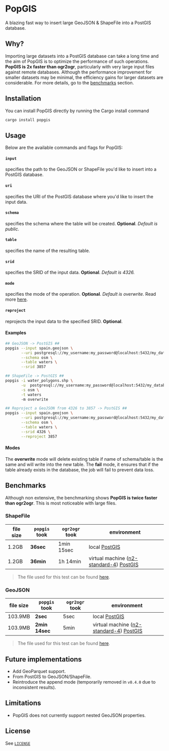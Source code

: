 # PopGIS
A blazing fast way to insert large GeoJSON & ShapeFile into a PostGIS database.

## Why?
Importing large datasets into a PostGIS database can take a long time and the aim of PopGIS is to optimize the performance of such operations. **PopGIS is 2x faster than ogr2ogr**, particularly with very large input files against remote databases. Although the performance improvement for smaller datasets may be minimal, the efficiency gains for larger datasets are considerable. For more details, go to the [benchmarks](#benchmarks) section.

## Installation
You can install PopGIS directly by running the Cargo install command
```bash
cargo install popgis
```

## Usage
Below are the available commands and flags for PopGIS: 

#### `input`
specifies the path to the GeoJSON or ShapeFile you'd like to insert into a PostGIS database.

#### `uri`
specifies the URI of the PostGIS database where you'd like to insert the input data.

#### `schema`
specifies the schema where the table will be created. **Optional**. *Default is public.*

#### `table`
specifies the name of the resulting table.

#### `srid`
specifies the SRID of the input data. **Optional**. *Default is 4326.*

#### `mode`
specifies the mode of the operation. **Optional**. *Default is overwrite*. Read more [here](#modes).

#### `reproject`
reprojects the input data to the specified SRID. **Optional**.

#### Examples
```bash
## GeoJSON -> PostGIS ##
popgis --input spain.geojson \
       --uri postgresql://my_username:my_password@localhost:5432/my_database \
       --schema osm \
       --table waters \
       --srid 3857

## ShapeFile -> PostGIS ##
popgis -i water_polygons.shp \
       -u  postgresql://my_username:my_password@localhost:5432/my_database \
       -s osm \
       -t waters
       -m overwrite

## Reproject a GeoJSON from 4326 to 3857 -> PostGIS ##
popgis --input spain.geojson \
       --uri postgresql://my_username:my_password@localhost:5432/my_database \
       --schema osm \
       --table waters \
       --srid 4326 \
       --reproject 3857

```

#### Modes
The **overwrite** mode will delete existing table if name of schema/table is the same and will write into the new table. The **fail** mode, it ensures that if the table already exists in the database, the job will fail to prevent data loss.

## Benchmarks
Although non extensive, the benchmarking shows **PopGIS is twice faster than ogr2ogr**. This is most noticeable with large files.

### ShapeFile

| file size |  `popgis` took | `ogr2ogr` took | environment |
|-----------|----------------|----------------|-------------|
| 1.2GB     | **36sec**      | 1min 15sec     | local [PostGIS](https://hub.docker.com/r/kartoza/postgis/)       | 
| 1.2GB     | **36min**      | 1h 14min       | virtual machine ([n2-standard-4](https://cloud.google.com/compute/docs/general-purpose-machines)) [PostGIS](https://hub.docker.com/r/kartoza/postgis/) |

> The file used for this test can be found [here](https://osmdata.openstreetmap.de/data/water-polygons.html).

### GeoJSON

| file size |  `popgis` took | `ogr2ogr` took | environment |
|-----------|----------------|----------------|-------------|
| 103.9MB   | **2sec**       | 5sec           | local [PostGIS](https://hub.docker.com/r/kartoza/postgis/)       | 
| 103.9MB   | **2min 14sec** | 5min           | virtual machine ([n2-standard-4](https://cloud.google.com/compute/docs/general-purpose-machines)) [PostGIS](https://hub.docker.com/r/kartoza/postgis/) |

> The file used for this test can be found [here](https://data.cityofnewyork.us/City-Government/NYC-Street-Centerline-CSCL-/exjm-f27b).

## Future implementations

* Add GeoParquet support.
* From PostGIS to GeoJSON/ShapeFile.
* Reintroduce the append mode (temporarily removed in `v0.4.0` due to inconsistent results).

## Limitations

* PopGIS does not currently support nested GeoJSON properties.

## License
See [`LICENSE`](./LICENSE)
